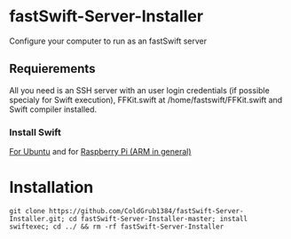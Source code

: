  # fastSwift-Server-Installer
Configure your computer to run as an fastSwift server

## Requierements
All you need is an SSH server with an user login credentials (if possible specialy for Swift execution), FFKit.swift at /home/fastswift/FFKit.swift and Swift compiler installed.
### Install Swift
[For Ubuntu](https://swift.org/download/) and for [Raspberry Pi (ARM in general)](http://www.agreatdaytocode.com/installing-swift-3-0-on-raspberry-pi/)

# Installation
```
git clone https://github.com/ColdGrub1384/fastSwift-Server-Installer.git; cd fastSwift-Server-Installer-master; install swiftexec; cd ../ && rm -rf fastSwift-Server-Installer
```
